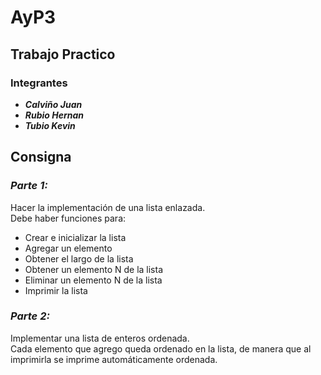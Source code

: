# AyP3
## Trabajo Practico

### Integrantes
- ***Calviño Juan***
- ***Rubio Hernan***
- ***Tubio Kevin***

## Consigna
### *Parte 1:*
Hacer la implementación de una lista enlazada. \
Debe haber funciones para:
- Crear e inicializar la lista
- Agregar un elemento
- Obtener el largo de la lista
- Obtener un elemento N de la lista
- Eliminar un elemento N de la lista
- Imprimir la lista

### *Parte 2:*
Implementar una lista de enteros ordenada. \
Cada elemento que agrego queda ordenado en la lista, de manera que al imprimirla se imprime automáticamente ordenada.
